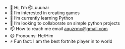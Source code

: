 - 👋 Hi, I’m @Luuunar
- 👀 I’m interested in creating games
- 🌱 I’m currently learning Python
- 💞️ I’m looking to collaborate on simple python projects
- 📫 How to reach me email aquzrmc@gmail.com
- 😄 Pronouns: He/Him
- ⚡ Fun fact: I am the best fortnite player in to world

<!---
Luuunar/Luuunar is a ✨ special ✨ repository because its `README.md` (this file) appears on your GitHub profile.
You can click the Preview link to take a look at your changes.
--->
